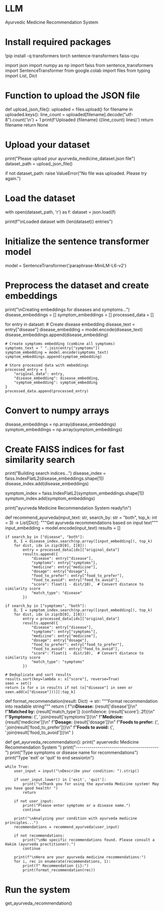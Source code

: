 # LLM
Ayurvedic Medicine Recommendation System

# Install required packages
!pip install -q transformers torch sentence-transformers faiss-cpu

import json
import numpy as np
import faiss
from sentence_transformers import SentenceTransformer
from google.colab import files
from typing import List, Dict

# Function to upload the JSON file
def upload_json_file():
    uploaded = files.upload()
    for filename in uploaded.keys():
        line_count = uploaded[filename].decode("utf-8").count('\n') + 1
        print(f'Uploaded {filename} ({line_count} lines)')
        return filename
    return None

# Upload your dataset
print("Please upload your ayurveda_medicine_dataset.json file")
dataset_path = upload_json_file()

if not dataset_path:
    raise ValueError("No file was uploaded. Please try again.")

# Load the dataset
with open(dataset_path, 'r') as f:
    dataset = json.load(f)

print(f"\nLoaded dataset with {len(dataset)} entries")

# Initialize the sentence transformer model
model = SentenceTransformer('paraphrase-MiniLM-L6-v2')

# Preprocess the dataset and create embeddings
print("\nCreating embeddings for diseases and symptoms...")
disease_embeddings = []
symptom_embeddings = []
processed_data = []

for entry in dataset:
    # Create disease embedding
    disease_text = entry["disease"]
    disease_embedding = model.encode(disease_text)
    disease_embeddings.append(disease_embedding)

    # Create symptoms embedding (combine all symptoms)
    symptoms_text = " ".join(entry["symptoms"])
    symptom_embedding = model.encode(symptoms_text)
    symptom_embeddings.append(symptom_embedding)

    # Store processed data with embeddings
    processed_entry = {
        "original_data": entry,
        "disease_embedding": disease_embedding,
        "symptom_embedding": symptom_embedding
    }
    processed_data.append(processed_entry)

# Convert to numpy arrays
disease_embeddings = np.array(disease_embeddings)
symptom_embeddings = np.array(symptom_embeddings)

# Create FAISS indices for fast similarity search
print("Building search indices...")
disease_index = faiss.IndexFlatL2(disease_embeddings.shape[1])
disease_index.add(disease_embeddings)

symptom_index = faiss.IndexFlatL2(symptom_embeddings.shape[1])
symptom_index.add(symptom_embeddings)

print("ayurveda Medicine Recommendation System ready!\n")

def recommend_ayurveda(input_text: str, search_by: str = "both", top_k: int = 3) -> List[Dict]:
    """Get ayurveda recommendations based on input text"""
    input_embedding = model.encode(input_text)
    results = []

    if search_by in ["disease", "both"]:
        D, I = disease_index.search(np.array([input_embedding]), top_k)
        for dist, idx in zip(D[0], I[0]):
            entry = processed_data[idx]["original_data"]
            results.append({
                "disease": entry["disease"],
                "symptoms": entry["symptoms"],
                "medicine": entry["medicine"],
                "dosage": entry["dosage"],
                "food_to_prefer": entry["food_to_prefer"],
                "food_to_avoid": entry["food_to_avoid"],
                "score": float(1 - dist/10),  # Convert distance to similarity score
                "match_type": "disease"
            })

    if search_by in ["symptoms", "both"]:
        D, I = symptom_index.search(np.array([input_embedding]), top_k)
        for dist, idx in zip(D[0], I[0]):
            entry = processed_data[idx]["original_data"]
            results.append({
                "disease": entry["disease"],
                "symptoms": entry["symptoms"],
                "medicine": entry["medicine"],
                "dosage": entry["dosage"],
                "food_to_prefer": entry["food_to_prefer"],
                "food_to_avoid": entry["food_to_avoid"],
                "score": float(1 - dist/10),  # Convert distance to similarity score
                "match_type": "symptoms"
            })

    # Deduplicate and sort results
    results.sort(key=lambda x: x["score"], reverse=True)
    seen = set()
    return [x for x in results if not (x["disease"] in seen or seen.add(x["disease"]))][:top_k]

def format_recommendation(result: Dict) -> str:
    """Format recommendation into readable string"""
    return (
        f"\n**Disease:** {result['disease']}\n"
        f"**Matched by:** {result['match_type']} (confidence: {result['score']:.2f})\n"
        f"**Symptoms:** {', '.join(result['symptoms'])}\n"
        f"**Medicine:** {result['medicine']}\n"
        f"**Dosage:** {result['dosage']}\n"
        f"**Foods to prefer:** {', '.join(result['food_to_prefer'])}\n"
        f"**Foods to avoid:** {', '.join(result['food_to_avoid'])}\n"
    )

def get_ayurveda_recommendation():
    print(" ayuervedic Medicine Recommendation System ")
    print("------------------------------------------")
    print("Type symptoms or disease name for recommendations")
    print("Type 'exit' or 'quit' to end session\n")

    while True:
        user_input = input("\nDescribe your condition: ").strip()

        if user_input.lower() in ['exit', 'quit']:
            print("\nThank you for using the ayurveda Medicine system! May you have good health! ")
            return

        if not user_input:
            print("Please enter symptoms or a disease name.")
            continue

        print("\nAnalyzing your condition with ayurveda medicine principles...")
        recommendations = recommend_ayurveda(user_input)

        if not recommendations:
            print("\nNo specific recommendations found. Please consult a Hakim (ayurveda practitioner).")
            continue

        print(f"\nHere are your ayurveda medicine recommendations:")
        for i, rec in enumerate(recommendations, 1):
            print(f" Recommendation {i}:")
            print(format_recommendation(rec))

# Run the system
get_ayurveda_recommendation()
